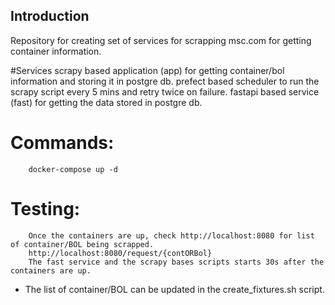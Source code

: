 ## Introduction

Repository for creating set of services for scrapping msc.com for getting container information.

#Services
	scrapy based application (app) for getting container/bol information and storing it in postgre db.
	prefect based scheduler to run the scrapy script every 5 mins and retry twice on failure.
	fastapi based service (fast) for getting the data stored in postgre db.

# Commands:
		docker-compose up -d

# Testing:
		Once the containers are up, check http://localhost:8080 for list of container/BOL being scrapped.
		http://localhost:8080/request/{contORBol}
		The fast service and the scrapy bases scripts starts 30s after the containers are up.


* The list of container/BOL can be updated in the create_fixtures.sh script.